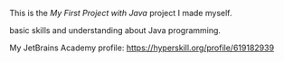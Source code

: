 This is the *My First Project with Java* project I made myself.

basic skills and understanding about Java programming.

My JetBrains Academy profile: https://hyperskill.org/profile/619182939
